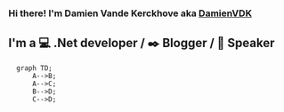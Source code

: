 ### Hi there! I'm Damien Vande Kerckhove aka [DamienVDK][WebSite]

## I'm a :computer: .Net developer / :black_nib: Blogger / :mega: Speaker

```mermaid
  graph TD;
      A-->B;
      A-->C;
      B-->D;
      C-->D;
```

[WebSite]: https://damienvdk.com
